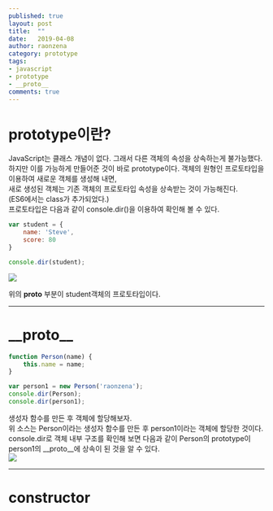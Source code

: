 ```yaml
---
published: true
layout: post
title:  ""
date:   2019-04-08
author: raonzena 
category: prototype
tags:
- javascript
- prototype
- __proto__
comments: true
---
```


# prototype이란? #
JavaScript는 클래스 개념이 없다. 그래서 다른 객체의 속성을 상속하는게 불가능했다.  
하지만 이를 가능하게 만들어준 것이 바로 prototype이다. 객체의 원형인 프로토타입을 이용하여 새로운 객체를 생성해 내면,  
새로 생성된 객체는 기존 객체의 프로토타입 속성을 상속받는 것이 가능해진다.  
(ES6에서는 class가 추가되었다.)  
프로토타입은 다음과 같이 console.dir()을 이용하여 확인해 볼 수 있다.  

~~~javascript
var student = {
    name: 'Steve',
    score: 80
}

console.dir(student);
~~~

![](https://raonzena.github.io/images/proto_1.png)  

위의 __proto__ 부분이 student객체의 프로토타입이다.

---

# \_\_proto\_\_ #

~~~javascript
function Person(name) {
    this.name = name;
}

var person1 = new Person('raonzena');
console.dir(Person);
console.dir(person1);
~~~  
생성자 함수를 만든 후 객체에 할당해보자.  
위 소스는 Person이라는 생성자 함수를 만든 후 person1이라는 객체에 할당한 것이다.  
console.dir로 객체 내부 구조를 확인해 보면 다음과 같이 Person의 prototype이 person1의 __proto__에 상속이 된 것을 알 수 있다.  
![](https://raonzena.github.io/images/proto_2.png) 

---

# constructor #

